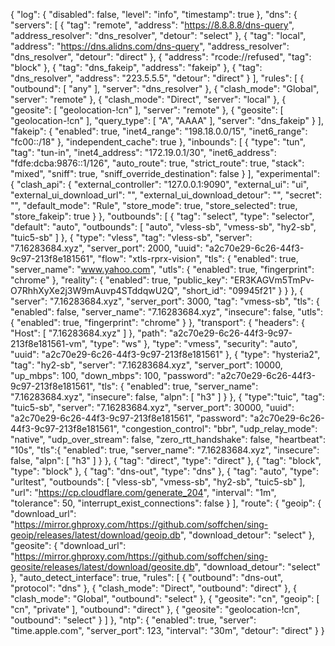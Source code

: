 {
  "log": {
    "disabled": false,
    "level": "info",
    "timestamp": true
  },
    "dns": {
        "servers": [
            {
                "tag": "remote",
                "address": "https://8.8.8.8/dns-query",
                "address_resolver": "dns_resolver",
                "detour": "select"
            },
            {
                "tag": "local",
                "address": "https://dns.alidns.com/dns-query",
                "address_resolver": "dns_resolver",
                "detour": "direct"
            },
            {
                "address": "rcode://refused",
                "tag": "block"
            },
            {
                "tag": "dns_fakeip",
                "address": "fakeip"
            },
            {
                "tag": "dns_resolver",
                "address": "223.5.5.5",
                "detour": "direct"
            }
        ],
        "rules": [
            {
                "outbound": [
                    "any"
                ],
                "server": "dns_resolver"
            },
            {
                "clash_mode": "Global",
                "server": "remote"
            },
            {
                "clash_mode": "Direct",
                "server": "local"
            },
            {
                "geosite": [
                    "geolocation-!cn"
                ],
                "server": "remote"
            },
             {
                "geosite": [
                    "geolocation-!cn"
                ],
                "query_type": [
                    "A",
                    "AAAA"
                ],
                "server": "dns_fakeip"
            }
          ],
           "fakeip": {
           "enabled": true,
           "inet4_range": "198.18.0.0/15",
           "inet6_range": "fc00::/18"
         },
          "independent_cache": true
        },
      "inbounds": [
    {
      "type": "tun",
      "tag": "tun-in",
      "inet4_address": "172.19.0.1/30",
      "inet6_address": "fdfe:dcba:9876::1/126",
      "auto_route": true,
      "strict_route": true,
      "stack": "mixed",
      "sniff": true,
      "sniff_override_destination": false
    }
  ],
  "experimental": {
    "clash_api": {
      "external_controller": "127.0.0.1:9090",
      "external_ui": "ui",
      "external_ui_download_url": "",
      "external_ui_download_detour": "",
      "secret": "",
      "default_mode": "Rule",
      "store_mode": true,
      "store_selected": true,
      "store_fakeip": true
    }
  },
  "outbounds": [
    {
      "tag": "select",
      "type": "selector",
      "default": "auto",
      "outbounds": [
        "auto",
        "vless-sb",
        "vmess-sb",
        "hy2-sb",
        "tuic5-sb"
      ]
    },
    {
      "type": "vless",
      "tag": "vless-sb",
      "server": "7.16283684.xyz",
      "server_port": 2000,
      "uuid": "a2c70e29-6c26-44f3-9c97-213f8e181561",
      "flow": "xtls-rprx-vision",
      "tls": {
        "enabled": true,
        "server_name": "www.yahoo.com",
        "utls": {
          "enabled": true,
          "fingerprint": "chrome"
        },
      "reality": {
          "enabled": true,
          "public_key": "ER3KAGVm5TmPv-O7RhhXyXe2j3W9mAuvp4STddqwU2Q",          "short_id": "09945f21"
        }
      }
    },
{
            "server": "7.16283684.xyz",
            "server_port": 3000,
            "tag": "vmess-sb",
            "tls": {
                "enabled": false,
                "server_name": "7.16283684.xyz",
                "insecure": false,
                "utls": {
                    "enabled": true,
                    "fingerprint": "chrome"
                }
            },
            "transport": {
                "headers": {
                    "Host": [
                        "7.16283684.xyz"
                    ]
                },
                "path": "a2c70e29-6c26-44f3-9c97-213f8e181561-vm",
                "type": "ws"
            },
            "type": "vmess",
            "security": "auto",
            "uuid": "a2c70e29-6c26-44f3-9c97-213f8e181561"
        },
    {
        "type": "hysteria2",
        "tag": "hy2-sb",
        "server": "7.16283684.xyz",
        "server_port": 10000,
        "up_mbps": 100,
        "down_mbps": 100,
        "password": "a2c70e29-6c26-44f3-9c97-213f8e181561",
        "tls": {
            "enabled": true,
            "server_name": "7.16283684.xyz",
            "insecure": false,
            "alpn": [
                "h3"
            ]
        }
    },
        {
            "type":"tuic",
            "tag": "tuic5-sb",
            "server": "7.16283684.xyz",
            "server_port": 30000,
            "uuid": "a2c70e29-6c26-44f3-9c97-213f8e181561",
            "password": "a2c70e29-6c26-44f3-9c97-213f8e181561",
            "congestion_control": "bbr",
            "udp_relay_mode": "native",
            "udp_over_stream": false,
            "zero_rtt_handshake": false,
            "heartbeat": "10s",
            "tls":{
                "enabled": true,
                "server_name": "7.16283684.xyz",
                "insecure": false,
                "alpn": [
                    "h3"
                ]
            }
        },
    {
      "tag": "direct",
      "type": "direct"
    },
    {
      "tag": "block",
      "type": "block"
    },
    {
      "tag": "dns-out",
      "type": "dns"
    },
    {
      "tag": "auto",
      "type": "urltest",
      "outbounds": [
        "vless-sb",
        "vmess-sb",
        "hy2-sb",
        "tuic5-sb"
      ],
      "url": "https://cp.cloudflare.com/generate_204",
      "interval": "1m",
      "tolerance": 50,
      "interrupt_exist_connections": false
    }
  ],
  "route": {
      "geoip": {
      "download_url": "https://mirror.ghproxy.com/https://github.com/soffchen/sing-geoip/releases/latest/download/geoip.db",
      "download_detour": "select"
    },
    "geosite": {
      "download_url": "https://mirror.ghproxy.com/https://github.com/soffchen/sing-geosite/releases/latest/download/geosite.db",
      "download_detour": "select"
    },
    "auto_detect_interface": true,
    "rules": [
      {
        "outbound": "dns-out",
        "protocol": "dns"
      },
      {
        "clash_mode": "Direct",
        "outbound": "direct"
      },
      {
        "clash_mode": "Global",
        "outbound": "select"
      },
      {
        "geosite": "cn",
        "geoip": [
          "cn",
          "private"
        ],
        "outbound": "direct"
      },
      {
        "geosite": "geolocation-!cn",
        "outbound": "select"
      }
    ]
  },
    "ntp": {
    "enabled": true,
    "server": "time.apple.com",
    "server_port": 123,
    "interval": "30m",
    "detour": "direct"
  }
}